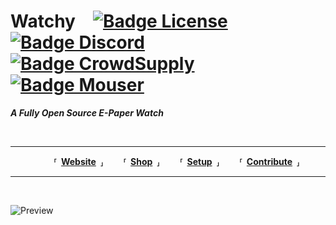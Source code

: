# Watchy [![Badge License]][License] [![Badge Discord]][Discord] [![Badge CrowdSupply]][CrowdSupply] [![Badge Mouser]][Mouser]

***A Fully Open Source E-Paper Watch***

<br>

---

<div align = 'center'>

  **⸢ [Website] ⸥**
  **⸢ [Shop] ⸥**
  **⸢ [Setup] ⸥**
  **⸢ [Contribute] ⸥**
  
 </div>

---

<br>

![Preview]

<!----------------------------------------------------------------------------->

[Badge License]: https://img.shields.io/badge/License-MIT-yellow.svg?style=for-the-badge
[Badge Discord]: https://img.shields.io/badge/Discord-7289DA?style=for-the-badge&logo=discord&logoColor=white
[Badge CrowdSupply]: https://img.shields.io/badge/CrowdSupply-00b2ad?style=for-the-badge&logo=shopify&logoColor=white 'Buy Watchy at Crowd Supply'
[Badge Mouser]: https://img.shields.io/badge/Mouser-0070bb?style=for-the-badge&logo=shopify&logoColor=white 'Buy Watchy at Mouser'

[CrowdSupply]: https://www.crowdsupply.com/sqfmi/watchy
[Discord]: https://discord.gg/ZXDegGV8E7
[Website]: https://watchy.sqfmi.com
[Mouser]: https://www.mouser.com/ProductDetail/SQFMI/SQFMI-WATCHY-10?qs=DRkmTr78QARN9VSJRzqRxw%3D%3D
[Shop]: https://shop.sqfmi.com

[Preview]: https://watchy.sqfmi.com/img/watchy_render.png

[Contribute]: Documentation/Contribute.md
[Setup]: Documentation/Setup.md
[License]: LICENSE

